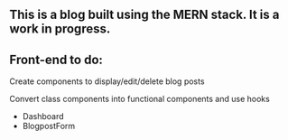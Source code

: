## This is a blog built using the MERN stack. It is a work in progress.

## Front-end to do:

Create components to display/edit/delete blog posts

Convert class components into functional components and use hooks
  - Dashboard
  - BlogpostForm 